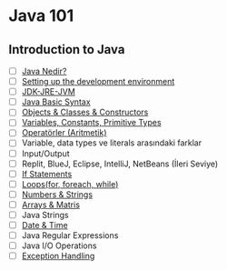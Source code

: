 # Java 101

## Introduction to Java

- [ ] [Java Nedir?](what-is-java/)
- [ ] [Setting up the development environment](setting-up-development-env/)
- [ ] [JDK-JRE-JVM](JDK-JRE-JVM/)
- [ ] [Java Basic Syntax](java-basic-syntax/)
- [ ] [Objects & Classes & Constructors](objects-classes-constructors/)
- [ ] [Variables, Constants, Primitive Types](variables-constants-primitive-types/)
- [ ] [Operatörler (Aritmetik)](operatorler/)
- [ ] Variable, data types ve literals arasındaki farklar
- [ ] Input/Output
- [ ] Replit, BlueJ, Eclipse, IntelliJ, NetBeans (İleri Seviye)
- [ ] [If Statements](if-statements/)
- [ ] [Loops(for, foreach, while)](loops/)
- [ ] [Numbers & Strings](numbers-strings/)
- [ ] [Arrays & Matris](arrays-matris/)
- [ ] Java Strings
- [ ] [Date & Time](date-time/)
- [ ] Java Regular Expressions
- [ ] Java I/O Operations
- [ ] [Exception Handling](exception-handling/)